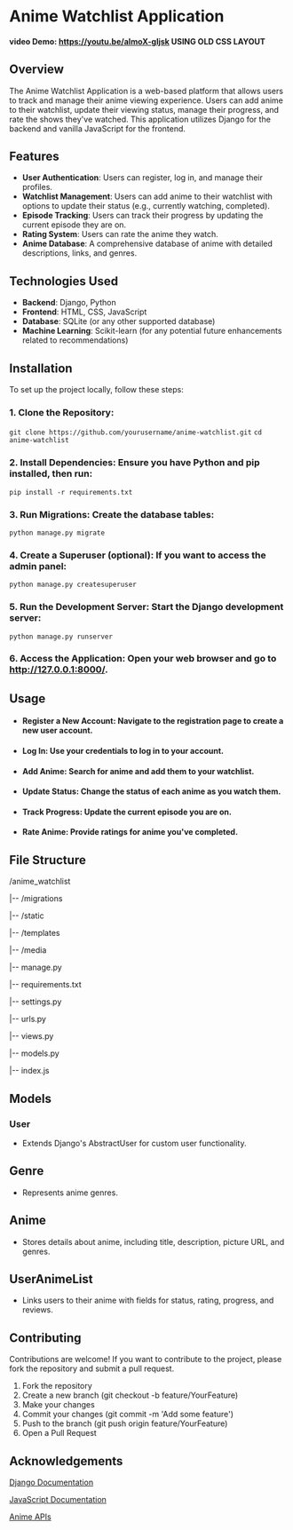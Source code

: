 # Anime Watchlist Application

#### video Demo: <https://youtu.be/aImoX-gljsk> USING OLD CSS LAYOUT

## Overview

The Anime Watchlist Application is a web-based platform that allows users to track and manage their anime viewing experience. Users can add anime to their watchlist, update their viewing status, manage their progress, and rate the shows they've watched. This application utilizes Django for the backend and vanilla JavaScript for the frontend.

## Features

- **User Authentication**: Users can register, log in, and manage their profiles.
- **Watchlist Management**: Users can add anime to their watchlist with options to update their status (e.g., currently watching, completed).
- **Episode Tracking**: Users can track their progress by updating the current episode they are on.
- **Rating System**: Users can rate the anime they watch.
- **Anime Database**: A comprehensive database of anime with detailed descriptions, links, and genres.

## Technologies Used

- **Backend**: Django, Python
- **Frontend**: HTML, CSS, JavaScript
- **Database**: SQLite (or any other supported database)
- **Machine Learning**: Scikit-learn (for any potential future enhancements related to recommendations)

## Installation

To set up the project locally, follow these steps:

### 1. **Clone the Repository**:
   ```git clone https://github.com/yourusername/anime-watchlist.git```
   ```cd anime-watchlist```

### 2. Install Dependencies: Ensure you have Python and pip installed, then run:

``` pip install -r requirements.txt ```

### 3. Run Migrations: Create the database tables:


```python manage.py migrate```

### 4. Create a Superuser (optional): If you want to access the admin panel:


```python manage.py createsuperuser```

### 5. Run the Development Server: Start the Django development server:

```python manage.py runserver```

### 6. Access the Application: Open your web browser and go to http://127.0.0.1:8000/.

## Usage
- #### Register a New Account: Navigate to the registration page to create a new user account.
- #### Log In: Use your credentials to log in to your account.
- #### Add Anime: Search for anime and add them to your watchlist.
- #### Update Status: Change the status of each anime as you watch them.
- #### Track Progress: Update the current episode you are on.
- #### Rate Anime: Provide ratings for anime you've completed.

## File Structure

/anime_watchlist

|-- /migrations

|-- /static

|-- /templates

|-- /media

|-- manage.py

|-- requirements.txt

|-- settings.py

|-- urls.py

|-- views.py

|-- models.py

|-- index.js

## Models

### User
- Extends Django's AbstractUser for custom user functionality.

## Genre
- Represents anime genres.

## Anime
- Stores details about anime, including title, description, picture URL, and genres.

## UserAnimeList
- Links users to their anime with fields for status, rating, progress, and reviews.

## Contributing
Contributions are welcome! If you want to contribute to the project, please fork the repository and submit a pull request.

1. Fork the repository
2. Create a new branch (git checkout -b feature/YourFeature)
3. Make your changes
4. Commit your changes (git commit -m 'Add some feature')
5. Push to the branch (git push origin feature/YourFeature)
6. Open a Pull Request

## Acknowledgements

[Django Documentation](https://docs.djangoproject.com/en/5.1/)

[JavaScript Documentation](https://developer.mozilla.org/en-US/docs/Web/JavaScript)

[Anime APIs](https://rapidapi.com/felixeschmittfes/api/myanimelist/playground/apiendpoint_df7df34c-2e4a-4231-a9e2-8d76c6445333)

